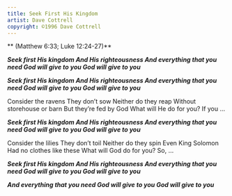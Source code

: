 ```yaml
---
title: Seek First His Kingdom
artist: Dave Cottrell
copyright: ©1996 Dave Cottrell
---
```

 **  (Matthew 6:33; Luke 12:24-27)**

 ***Seek first His kingdom
 And His righteousness
 And everything that you need
 God will give to you
 God will give to you***

 ***Seek first His kingdom
 And His righteousness
 And everything that you need
 God will give to you
 God will give to you***

Consider the ravens
They don’t sow
Neither do they reap
Without storehouse or barn
But they’re fed by God
What will He do for you?
If you …

 ***Seek first His kingdom
 And His righteousness
 And everything that you need
 God will give to you
 God will give to you***

Consider the lilies
They don’t toil
Neither do they spin
Even King Solomon
Had no clothes like these
What will God do for you?
So, …

 ***Seek first His kingdom
 And His righteousness
 And everything that you need
 God will give to you
 God will give to you***

 ***And everything that you need
 God will give to you
 God will give to you***